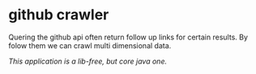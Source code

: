# github crawler
Quering the github api often return follow up links for certain results. 
By folow them we can crawl multi dimensional data.  

_This application is a lib-free, but core java one._
